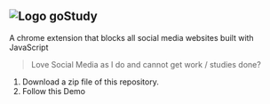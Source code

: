 ## ![Logo](https://github.com/eric-asare/goStudy/raw/master/src/common/icons/goStudy-48x48.png "Logo Title Text 1") goStudy ##

A chrome extension that blocks all social media websites built with JavaScript

> Love Social Media as I do and cannot get work / studies done? 

 1. Download a zip file of this repository. 
 2. Follow this Demo
